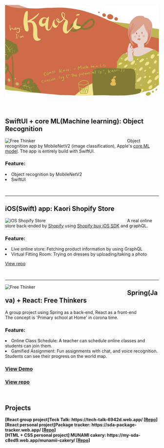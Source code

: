 <img src="./assets/img/hero.jpg" alt="Studio Kaori" />
<br clear="both"/>
<br />
<br />

<h2>SwiftUI + core ML(Machine learning): Object Recognition</h2>
<a href="https://github.com/StudioKaori/iOSNewObjectRecognition" target="_blank"><img align="left" width="400px" height="auto" src="https://github.com/StudioKaori/iOSNewObjectRecognition/raw/main/readmeAssets/hero.gif" alt="Free Thinker" /></a>
Object recognition app by MobileNetV2 (image classification), Apple's <a href="https://developer.apple.com/machine-learning/models/">core ML model</a>.
The app is entirely build with SwiftUI.
<h3>Feature:</h3>
<dl>
<li>Object recognition by MobileNetV2</li>
<li>SwiftUI</li>
</dl>
<br clear="both" />
<hr clear="both" />

<h2>iOS(Swift) app: Kaori Shopify Store</h2>
<a href="https://github.com/StudioKaori/iOSShopify" target="_blank"><img align="left" width="400px" height="auto" src="./assets/img/kaoriShopifyHero.gif" alt="iOS Shopify Store" /></a>

A real online store back-ended by <a href="https://shopify.dev/" target="_blank">Shopify</a> using <a href="https://shopify.dev/custom-storefronts/tools/ios" target="_blank">Shopify buy iOS SDK</a> and graphQL.

<h3>Feature:</h3>
<dl>
<li>Live online store: Fetching product information by using GraphQL</li>
<li>Virtual Fitting Room: Trying on dresses by uploading/taking a photo</li>
</dl>


<a href="https://github.com/StudioKaori/iOSShopify">View repo</a>

<br clear="both" />
<hr clear="both" />

<a href="https://free-thinker-d732f.web.app/" target="_blank"><img align="left" width="400px" height="auto" src="https://raw.githubusercontent.com/StudioKaori/free-thinker/master/frontend/src/assets/img/carousel/student-carousel-1.png" alt="Free Thinker" /></a>

<h2>Spring(Java) + React: Free Thinkers</h2>
A group project using Spring as a back-end, React as a front-end<br />
The concept is 'Primary school at Home' in corona time.
<h3>Feature:</h3>
<dl>
<li>Online Class Schedule: A teacher can schedule online classes and students can join them.</li>
<li>Gamified Assignment: Fun assignments with chat, and voice recognition. Students can see their progress on the world map.</li>
</dl>


<h3><a href="https://free-thinker-d732f.web.app/" target="_blank">View Demo</a></h3>  <h3><a href="https://github.com/StudioKaori/free-thinker"><a href="https://github.com/StudioKaori/free-thinker">View repo</a></h3>

<br clear="both"/>
<p align="left">
<h2>Projects</h2>

  <b>
  [React group project]Teck Talk: https://tech-talk-6942d.web.app/  [<a href="https://github.com/StudioKaori/Tech-talk" target="_blank">Repo</a>]<br />
  [React personal project]Package tracker: https://sda-package-tracker.web.app/  [<a href="https://github.com/StudioKaori/new-package-tracker-React-assignment-" target="_blank">Repo</a>]<br />
  [HTML + CSS personal project] MUNAMI cakery: https://my-sda-c8ed9.web.app/munamii-cakery/  [<a href="https://github.com/StudioKaori/cakery" target="_blank">Repo</a>]
    </b>
</p>
